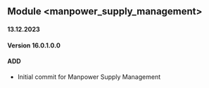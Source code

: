 ## Module <manpower_supply_management>

#### 13.12.2023
#### Version 16.0.1.0.0
#### ADD
- Initial commit for Manpower Supply Management
